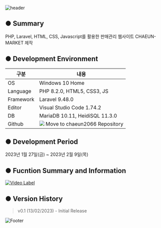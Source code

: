 ![header](https://capsule-render.vercel.app/api?type=waving&color=gradient&height=200&section=header&text=🥦CHAEUN-MARKET&fontSize=55)

● Summary
---------------------------
PHP, Laravel, HTML, CSS, Javascript를 활용한 판매관리 웹사이트 CHAEUN-MARKET 제작

● Development Environment
-------------
|구분|내용|
|---|------------------|
|OS|Windows 10 Home|
|Language|PHP 8.2.0, HTML5, CSS3, JS|
|Framework|Laravel 9.48.0|
|Editor|Visual Studio Code 1.74.2|
|DB|MariaDB 10.11, HeidiSQL 11.3.0|
|Github|<a href="https://github.com/chaeun2066"><img src="https://img.shields.io/badge/Github-F05032?style=flat-square&logo=github&logoColor=white"/></a> Move to chaeun2066 Repository|

● Development Period
----------------
2023년 1월 27일(금) ~ 2023년 2월 9일(목)


● Fucntion Summary and Information
-------------

[![Video Label](http://img.youtube.com/vi/9ckcUQRocAM/0.jpg)](https://youtu.be/9ckcUQRocAM)


● Version History
-------------
> v0.1 (13/02/2023) - Initial Release

![Footer](https://capsule-render.vercel.app/api?type=waving&color=gradient&height=200&section=footer)
